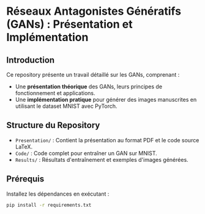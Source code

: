 # Réseaux Antagonistes Génératifs (GANs) : Présentation et Implémentation



## Introduction
Ce repository présente un travail détaillé sur les GANs, comprenant :  
- Une **présentation théorique** des GANs, leurs principes de fonctionnement et applications.  
- Une **implémentation pratique** pour générer des images manuscrites en utilisant le dataset MNIST avec PyTorch.  

## Structure du Repository
- `Presentation/` : Contient la présentation au format PDF et le code source LaTeX.  
- `Code/` : Code complet pour entraîner un GAN sur MNIST.  
- `Results/` : Résultats d'entraînement et exemples d'images générées.

## Prérequis
Installez les dépendances en exécutant :  
```bash
pip install -r requirements.txt
